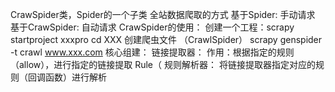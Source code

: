 CrawSpider类，Spider的一个子类
    全站数据爬取的方式
        基于Spider: 手动请求
        基于CrawSpider: 自动请求
    CrawSpider的使用：
        创建一个工程：scrapy startproject xxxpro
        cd XXX
        创建爬虫文件 （CrawlSpider）
            scrapy genspider -t crawl www.xxx.com
        核心组建：
            链接提取器：
                作用：根据指定的规则（allow），进行指定的链接提取
                Rule（
            规则解析器：
                将链接提取器指定对应的规则（回调函数）进行解析
